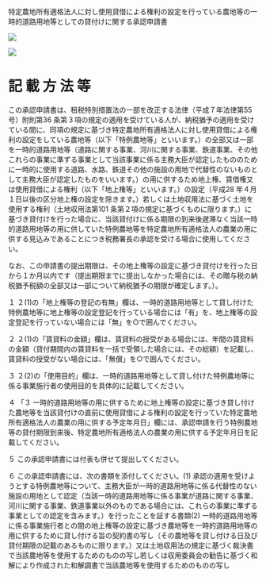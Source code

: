 特定農地所有適格法人に対し使用貸借による権利の設定を行っている農地等の一時的道路用地等としての貸付けに関する承認申請書

![](https://www.nta.go.jp/tmp/40a2daf1-00b4-4403-8a87-2a20557e33ab/images/9f75eaa083224cacc028913c561ac782799671cacfc29fb6430db01aeb259ccf.jpg)

![](https://www.nta.go.jp/tmp/40a2daf1-00b4-4403-8a87-2a20557e33ab/images/64d96967e0d46a8ac84c94baa0a98252ae3c9dd88158d80598a98c8adc691733.jpg)

# 記 載 方 法 等

この承認申請書は、租税特別措置法の一部を改正する法律（平成７年法律第55 号）附則第36 条第３項の規定の適用を受けている人が、納税猶予の適用を受けている間に、同項の規定に基づき特定農地所有適格法人に対し使用貸借による権利の設定をしている農地等（以下「特例農地等」といいます。）の全部又は一部を一時的道路用地等（道路に関する事業、河川に関する事業、鉄道事業、その他これらの事業に準ずる事業として当該事業に係る主務大臣が認定したもののために一時的に使用する道路、水路、鉄道その他の施設の用地で代替性のないものとして主務大臣が認定したものをいいます。）の用に供するため地上権、賃借権又は使用貸借による権利（以下「地上権等」といいます。）の設定（平成28 年４月１日以後の区分地上権の設定を除きます。）若しくは土地収用法に基づく土地を使用する権利（土地収用法第101 条第２項の規定に基づくものに限ります。）に基づき貸付けを行った場合に、当該貸付けに係る期限の到来後遅滞なく当該一時的道路用地等の用に供していた特例農地等を特定農地所有適格法人の農業の用に供する見込みであることにつき税務署長の承認を受ける場合に使用してください。

なお、この申請書の提出期限は、その地上権等の設定に基づき貸付けを行った日から１か月以内です（提出期限までに提出しなかった場合には、その贈与税の納税猶予税額の全部又は一部について納税猶予の期限が確定します。）。

１ ２(1)の「地上権等の登記の有無」欄は、一時的道路用地等として貸し付けた特例農地等に地上権等の設定登記を行っている場合には「有」を、地上権等の設定登記を行っていない場合には「無」を○で囲んでください。

２ ２(1)の「賃貸料の金額」欄は、賃貸料の授受がある場合には、年間の賃貸料の金額（貸付期間内の賃貸料を一括で受領した場合には、その総額）を記載し、賃貸料の授受がない場合には、「無償」を○で囲んでください。

３ ２(2)の「使用目的」欄は、一時的道路用地等として貸し付けた特例農地等に係る事業施行者の使用目的を具体的に記載してください。

４ 「３ 一時的道路用地等の用に供するために地上権等の設定に基づき貸し付けた農地等を当該貸付けの直前に使用貸借による権利の設定を行っていた特定農地所有適格法人の農業の用に供する予定年月日」欄には、承認申請を行う特例農地等の貸付期限到来後、特定農地所有適格法人の農業の用に供する予定年月日を記載してください。

５ この承認申請書には付表も併せて提出してください。

６ この承認申請書には、次の書類を添付してください。(1) 承認の適用を受けようとする特例農地等について、主務大臣が一時的道路用地等に係る代替性のない施設の用地として認定（当該一時的道路用地等に係る事業が道路に関する事業、河川に関する事業、鉄道事業以外のものである場合には、これらの事業に準ずる事業としての認定を含みます。）を行ったことを証する書類(2) 一時的道路用地等に係る事業施行者との間の地上権等の設定に基づき農地等を一時的道路用地等の用に供するために貸し付ける旨の契約書の写し（その農地等を貸し付ける日及び貸付期限の記載のあるものに限ります。）又は土地収用法の規定に基づく裁決書で当該農地等を使用するためのものの写し若しくは収用委員会の勧告に基づく和解により作成された和解調書で当該農地等を使用するためのものの写し